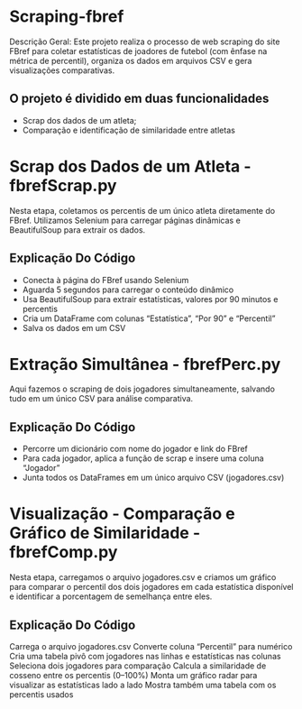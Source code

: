 # Scraping-fbref

Descrição Geral: Este projeto realiza o processo de web scraping do site FBref para coletar estatísticas de joadores de futebol (com ênfase na métrica de percentil), organiza os dados em arquivos CSV e gera visualizações comparativas.

## O projeto é dividido em duas funcionalidades
- Scrap dos dados de um atleta;
- Comparação e identificação de similaridade entre atletas



# Scrap dos Dados de um Atleta - fbrefScrap.py
Nesta etapa, coletamos os percentis de um único atleta diretamente do FBref.
Utilizamos Selenium para carregar páginas dinâmicas e BeautifulSoup para extrair os dados.

## Explicação Do Código
- Conecta à página do FBref usando Selenium
- Aguarda 5 segundos para carregar o conteúdo dinâmico
- Usa BeautifulSoup para extrair estatísticas, valores por 90 minutos e percentis
- Cria um DataFrame com colunas “Estatística”, “Por 90” e “Percentil”
- Salva os dados em um CSV



# Extração Simultânea - fbrefPerc.py
Aqui fazemos o scraping de dois jogadores simultaneamente, salvando tudo em um único CSV para análise comparativa.

## Explicação Do Código
- Percorre um dicionário com nome do jogador e link do FBref
- Para cada jogador, aplica a função de scrap e insere uma coluna “Jogador”
- Junta todos os DataFrames em um único arquivo CSV (jogadores.csv)


# Visualização - Comparação e Gráfico de Similaridade - fbrefComp.py
Nesta etapa, carregamos o arquivo jogadores.csv e criamos um gráfico para comparar o percentil dos dois jogadores em cada estatística disponível e identificar a porcentagem de semelhança entre eles.

## Explicação Do Código
Carrega o arquivo jogadores.csv
Converte coluna “Percentil” para numérico
Cria uma tabela pivô com jogadores nas linhas e estatísticas nas colunas
Seleciona dois jogadores para comparação
Calcula a similaridade de cosseno entre os percentis (0–100%)
Monta um gráfico radar para visualizar as estatísticas lado a lado
Mostra também uma tabela com os percentis usados
